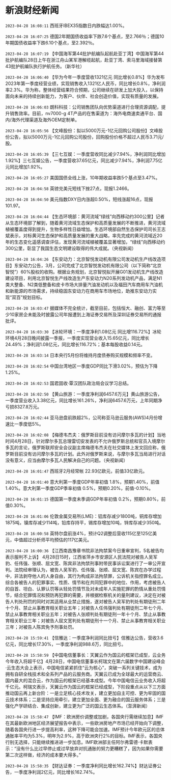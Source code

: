 # 新浪财经新闻
`2023-04-28 16:08:11` 西班牙IBEX35指数日内跌幅达1.00%。

`2023-04-28 16:07:25` 德国2年期国债收益率下跌7.6个基点，至2.766％；德国10年期国债收益率下跌6.10个基点，至2.392％。

`2023-04-28 16:07:19` 【中国海军第44批护航编队起航赴亚丁湾】中国海军第44批护航编队28日上午在浙江舟山某军港解缆起航，赴亚丁湾、索马里海域接替第43批护航编队执行护航任务。（新华社）

`2023-04-28 16:06:40` 【华为今年一季度营收1321亿元 同比增长0.8%】华为发布2023年第一季度经营业绩，实现销售收入1321亿人民币，同比增长0.8%，净利润率2.3%。华为称，整体经营结果符合预期，公司继续在研发上加大投入，以保持面向未来的持续创新能力，为客户、伙伴、社会创造价值，实现有质量的发展。

`2023-04-28 16:06:03` 朗科科技：公司销售团队向优势渠道进行合理资源调配，提升销售效率。目前，nv7000-g 4T产品的在售渠道为：海外电商速卖通平台、国内/海外代理渠道及海外OEM定制单。

`2023-04-28 16:05:56` 【文峰股份：拟以5000万元-1亿元回购公司股份】文峰股份公告，拟以5000万元-1亿元回购公司股份，回购股份价格不超过人民币3.71元/股。

`2023-04-28 16:05:39` 【三七互娱：一季度营收同比减少7.94%，净利润同比增加1.92%】三七互娱公告，一季度营收37.65亿元，同比减少7.94%，净利润7.75亿元同比增加1.92%。

`2023-04-28 16:05:27` 美国国债全线上涨，10年期收益率跌5个基点至3.47%。

`2023-04-28 16:04:58` 英镑兑美元短线下挫27点，现报1.2466。

`2023-04-28 16:04:50` 美元指数DXY日内涨超0.50%，短线涨超16点，现报101.97。

`2023-04-28 16:04:44` 【生态环境部：黄河流域“绿线”向西移动约300公里】记者从生态环境部了解到，随着黄河流域生态保护和高质量发展的不断推进，黄河流域植被覆盖度得到提升，生物多样性日益增加。生态环境部自然生态保护司司长王志斌表示，对标黄河生态保护和高质量发展的重大战略，率先完成的黄河流域近20年的生态变化遥感调查评估，发现黄河流域植被覆盖显著增加，“绿线”向西移动约300公里，彰显了我国生态文明建设取得的伟大成就。（央视新闻）

`2023-04-28 16:04:26` 【东安动力：北京智悦发动机有限公司发动机生产线改造项目】东安动力公告，3月，公司完成了北京智悦发动机有限公司（以下简称“北京智悦”）60%股权的收购。根据业务规划，北京智悦拟开展G01发动机生产线改造建设项目，利用北京智悦生产线改造生产东安动力N20系列发动机产品，满足N1类大整备、N2类低整备和皮卡市场大排量汽油发动机以及福田汽车商用车汽油机和新能源的市场需求，持续稳固东安动力在商用车市场地位，助推东安动力实现“双百”规划目标。

`2023-04-28 16:03:47` 据媒体不完全统计，截至目前，包括恒大、融创、富力等至少10家房企未能及时披露公司年报遭到上海证券交易所及深圳证券交易所的通报批评。

`2023-04-28 16:03:30` 【冰轮环境：一季度净利1.08亿元 同比增116.72%】冰轮环境4月28日晚间披露一季报，一季度实现营业收入15.65亿元，同比增长24.49%；净利润1.08亿元，同比增长116.72%；基本每股收益0.14元。

`2023-04-28 16:03:14` 日本央行5月份将维持月度债券购买规模和频率不变。

`2023-04-28 16:02:54` 中国台湾地区一季度GDP同比下滑3.02%，预估为下降1.25%。

`2023-04-28 16:02:53` 国君固收·覃汉团队政治局会议学习总结。

`2023-04-28 16:02:50` 【黄山旅游：一季度净利润6457.6万元】黄山旅游公告，一季度营业收入3.38亿元，同比增长161.26%，净利润6457.6万元，上年同期净亏损8327.8万元。

`2023-04-28 16:02:44` 亚马逊盘前跌超2%，公司称亚马逊云服务(AWS)4月份增速比一季度低5%。

`2023-04-28 16:02:08` 【梅德韦杰夫：俄罗斯目前没有访问摩尔多瓦的计划】当地时间4月28日，针对摩尔多瓦总理雷切安发表的不允许俄罗斯总统和官员入境摩尔多瓦的言论，俄罗斯联邦安全会议副主席梅德韦杰夫在社交媒体上发文回应称，俄罗斯目前没有访问摩尔多瓦的计划。此外对俄罗斯来说，与摩尔多瓦当局进行对话没有意义，应当由摩尔多瓦人民解决自己的问题。（央视新闻）

`2023-04-28 16:01:47` 西班牙2月经常帐 22.93亿欧元，前值33亿欧元。

`2023-04-28 16:01:40` 意大利第一季度GDP年率初值 1.8%，预期1.40%，前值1.40%。意大利第一季度GDP季率初值 0.5%，预期0.20%，前值-0.10%。

`2023-04-28 16:01:15` 德国第一季度未季调GDP年率初值 0.2%，预期0.80%，前值0.30%。

`2023-04-28 16:01:06` 伦敦金属交易所(LME)：铝库存减少1800吨，铜库存增加1875吨，镍库存减少114吨，铅库存持平，锡库存增加10吨，锌库存减少350吨。

`2023-04-28 16:00:58` 英特尔盘前涨4%，预计Q2调整后营收115亿至125亿美元，中值超过分析师平均预估的117亿美元。

`2023-04-28 16:00:36` 【江西南昌豫章书院非法拘禁案今日重审宣判，5名被告均表示服判不上诉】 4月28日15时，江西省萍乡市安源区人民法院对被告人吴军豹、任伟强、张顺、屈文宽、陈宾非法拘禁刑事附带民事诉讼案进行了一审公开宣判。法院经审理认为，被告人吴军豹、任伟强、张顺、屈文宽、陈宾在办学过程中，非法剥夺他人的人身自由，其行为构成非法拘禁罪，公诉机关指控罪名成立。综合各被告人的犯罪事实、性质、情节和在共同犯罪中的地位、作用，考虑被告人的自首、坦白、认罪认罚等从轻处罚情节及对未成年人实施犯罪的酌情从重处罚情节，结合犯罪情况和预防再犯罪的需要，并根据检察机关的量刑建议，决定在对被告人判处刑罚的同时对其适用从业禁止措施，遂对被告人吴军豹判处有期徒刑二年十个月、禁止从事教育相关职业五年；对被告人任伟强判处有期徒刑二年七个月、禁止从事教育相关职业五年；对被告人张顺判处有期徒刑一年十个月、禁止从事教育相关职业三年；对被告人屈文宽判处有期徒刑十一个月、禁止从事教育相关职业三年；对被告人陈宾免予刑事处罚。

`2023-04-28 15:59:41` 【信雅达：一季度净利润同比扭亏】信雅达公告，营收3.6亿元，同比增长17.30%，一季度净利润988.6万，同比扭亏。

`2023-04-28 15:58:59` 【中国电信董事长：天翼云作为国云的框架已成型，云业务今年收入将超千亿】4月28日，中国电信董事长柯瑞文在第六届数字中国建设峰会·云生态大会上表示，中国电信紧紧抓住“云为核心”，突破一系列关键技术，成为拥有自研全栈技术和全系列产品的云服务商。天翼云已成为全球最大的运营商云、国内最大的混合云，作为国云的框架已经基本成型。今年中国电信云业务收入将超千亿元。柯瑞文表示，天翼云作为国云的框架已经成型，下阶段重点从以下三方面推动国云再上新台阶：一是立足核心技术攻关，建立更加自主可控、更为牢固的国云技术体系；二是坚持应用牵引，建立更加全面、更为融合的国云服务体系；三是强化产学研结合、集成创新，建立更为广泛的国云生态体系。（澎湃新闻）

`2023-04-28 15:58:47` 【IMF：欧洲房价调整或加剧，各国央行需继续加息】IMF在其最新欧洲地区经济展望报告中表示，一些欧洲房地产市场已经开始向下调整，随着各国央行进一步提高利率，这种下降可能会加速。IMF预计今年欧元区的总体通胀率平均为5.3%，明年为2.9%，高于欧洲央行2%的目标。IMF表示，各国央行别无选择，只能继续推进进一步加息。IMF欧洲部主任阿尔弗雷德·卡默表示：“没有什么比过早停止或过早放弃对抗通胀的努力更糟糕了，因为如果你需要第二次这样做，经济的成本要大得多。”

`2023-04-28 15:58:35` 【财达证券：一季度净利同比增长162.74%】财达证券公告，一季度净利润2亿元，同比增长162.74%。

